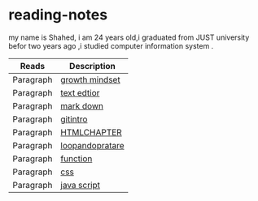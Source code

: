 # reading-notes

my name is Shahed, i am 24 years old,i graduated from JUST  university befor two years ago ,i studied computer information system  .



| Reads      | Description |
| -----------| ----------- |
| Paragraph  |[growth mindset](https://shahedmesleh.github.io/reading-notes/growth-mindset)|        
|Paragraph  |[text edtior](https://shahedmesleh.github.io/reading-notes/text-edtior) |
| Paragraph  |[mark down](https://shahedmesleh.github.io/reading-notes/MARK-DOWN)       | 
|Paragraph  |[gitintro](https://shahedmesleh.github.io/reading-notes/gitintro)       |
|Paragraph| [HTMLCHAPTER](https://shahedmesleh.github.io/reading-notes/HTMLCHAPTER)       |            
|Paragraph  |[loopandopratare](https://shahedmesleh.github.io/reading-notes/loopandopratare)|
|Paragraph  |[function](https://shahedmesleh.github.io/reading-notes/function)|
|Paragraph  |[css](https://shahedmesleh.github.io/reading-notes/css)|
|Paragraph  |[java script](https://shahedmesleh.github.io/reading-notes/javaScript)|


       